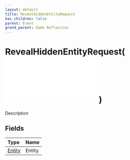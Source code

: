 ```yaml
---
layout: default
title: RevealHiddenEntityRequest
has_children: false
parent: Event
grand_parent: Game Reflection
---
```

# RevealHiddenEntityRequest( ![ EntityEventBase ](/game-reflection/events/entity_event_base.md) )
Description 

## Fields
| Type | Name |
|:-------------|:--------------|
| [Entity](/game-reflection/classes/entity.md) | Entity |
